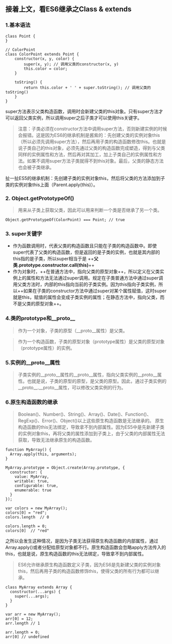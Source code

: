 ## 接着上文，看ES6继承之Class & extends

### 1.基本语法

```
class Point {
}

// ColorPoint 
class ColorPoint extends Point {
    constructor(x, y, color) {
        super(x, y); // 调用父类的constructor(x, y)
        this.color = color;
    }

    toString() {
        return this.color + ' ' + super.toString(); // 调用父类的toString()
    }
}
```
super方法表示父类构造函数，调用时会新建父类的this对象。只有super方法才可以返回父类实例，所以调用super之后子类才可以使用this关键字。

> 注意：子类必须在constructor方法中调用super方法，否则新建实例的时候会报错。这是因为ES6的继承机制是酱紫的：先创建父类的实例对象this（所以必须先调用super方法），然后再用子类的构造函数修改this。也就是说子类自己的this对象，必须先通过父类的构造函数完成塑造，得到与父类同样的实例属性和方法，然后再对其加工，加上子类自己的实例属性和方法。如果不调用super方法子类就得不到this对象。最后，父类的静态方法也会被子类继承。

扯一扯ES5的继承机制：先创建子类的实例对象this，然后将父类的方法添加到子类的实例对象this上面（Parent.apply(this)）。

### 2. Object.getPrototypeOf()
> 用来从子类上获取父类，因此可以用来判断一个类是否继承了另一个类。

```
Object.getPrototypeOf(ColorPoint) === Point; // true
```

### 3. super关键字
- 作为函数调用时，代表父类的构造函数且只能在子类的构造函数中。即使super代表了父类的构造函数，但是返回的是子类的实例，也就是其内部的this指的是子类，所以super相当于是 ++**父类.prototype.constructor.call(this)**++
- 作为对象时，++在普通方法中，指向父类的原型对象++，所以定义在父类实例上的属性和方法无法通过super调用。规定在子类普通方法中通过super调用父类方法时，内部的this指向当前的子类实例。因为this指向子类实例，所以++如果在子类的constructor方法中通过super对某个属性赋值，这时super就是this，赋值的属性会变成子类实例的属性；在静态方法中，指向父类，而不是父类的原型对象++。

### 4.类的prototype和__proto__
> 作为一个对象，子类的原型（__proto__属性）是父类。

> 作为一个构造函数，子类的原型对象（prototype属性）是父类的原型对象（prototype属性）的实例。

### 5.实例的__proto__属性
> 子类实例的__proto__属性的__proto__属性，指向父类实例的__proto__属性。也就是说，子类的原型的原型，是父类的原型。因此，通过子类实例的__proto__.__proto__属性，可以修改父类实例的行为。

### 6.原生构造函数的继承
> Boolean()、Number()、String()、Array()、Date()、Function()、RegExp()、Error()、Object()以上这些原生构造函数是无法继承的。
原生构造函数的this无法绑定，导致拿不到内部属性。因为ES5中是先新建子类的实例对象this，再将父类的属性添加到子类上，由于父类的内部属性无法获取，导致无法继承原生的构造函数。

```
function MyArray() {
  Array.apply(this, arguments);
}

MyArray.prototype = Object.create(Array.prototype, {
  constructor: {
    value: MyArray,
    writable: true,
    configurable: true,
    enumerable: true
  }
});

var colors = new MyArray();
colors[0] = "red";
colors.length  // 0

colors.length = 0;
colors[0]  // "red"
```
之所以会发生这种情况，是因为子类无法获得原生构造函数的内部属性，通过Array.apply()或者分配给原型对象都不行。原生构造函数会忽略apply方法传入的this，也就是说，原生构造函数的this无法绑定，导致拿不到内部属性。

> ES6允许继承原生构造函数定义子类，因为ES6是先新建父类的实例对象this，然后再用子类的构造函数修饰this，使得父类的所有行为都可以继承。

```
class MyArray extends Array {
  constructor(...args) {
    super(...args);
  }
}

var arr = new MyArray();
arr[0] = 12;
arr.length // 1

arr.length = 0;
arr[0] // undefined
```

